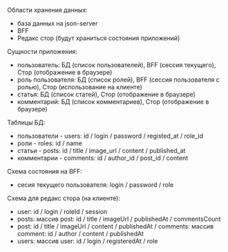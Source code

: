 Области хранения данных:

-   база данных на json-server
-   BFF
-   Редакс стор (будут храниться состояния приложений)

Сущности приложения:

-   пользователь: БД (список пользователей), BFF (сессия текущего), Стор (отображение в браузере)
-   роль пользователя: БД (список ролей), BFF (сессия пользователя с ролью), Стор (использование на клиенте)
-   статья: БД (список статей), Стор (отображение в браузере)
-   комментарий: БД (список комментариев), Стор (отображение в браузере)

Таблицы БД:

-   пользователи - users: id / login / password / registed_at / role_id
-   роли - roles: id / name
-   статьи - posts: id / title / image_url / content / published_at
-   комментарии - comments: id / author_id / post_id / content

Схема состояния на BFF:

-   сесия текущего пользователя: login / password / role

Схема для редакс стора (на клиенте):

-   user: id / login / roleId / session
-   posts: массив post: id / title / imageUrl / publishedAt / commentsCount
-   post: id / title / imageUrl / content / publishedAt / comments: массив comment: id / author / content / publishedAt
-   users: массив user: id / login / registeredAt / role
